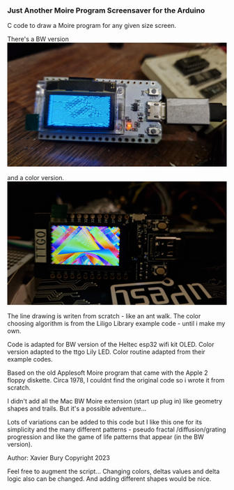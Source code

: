 ### Just Another Moire Program Screensaver for the Arduino

C code to draw a Moire program for any given size screen.

There's a BW version
![](/img/20230115_164808.jpg)

and a color version.
![](/img/20230205_080853.jpg)

The line drawing is writen from scratch - like an ant walk. 
The color choosing algorithm is from the Liligo Library example code - until i make my own. 

Code is adapted for BW version of the Heltec esp32 wifi kit OLED. 
Color version adapted to the ttgo Lily LED. Color routine adapted from their example codes.


Based on the old Applesoft Moire program that came with the Apple 2 floppy diskette.
Circa 1978, I couldnt find the original code so i wrote it from scratch. 

I didn't add all the Mac BW Moire extension (start up plug in) like geometry shapes and trails. 
But it's a possible adventure...

Lots of variations can be added to this code but I like this one for its simplicity and the many different patterns - pseudo fractal /diffusion/grating progression and like the game of life patterns that appear (in the BW version). 

Author: Xavier Bury
Copyright 2023

Feel free to augment the script... Changing colors, deltas values and delta logic also can be changed. And adding different shapes would be nice. 


